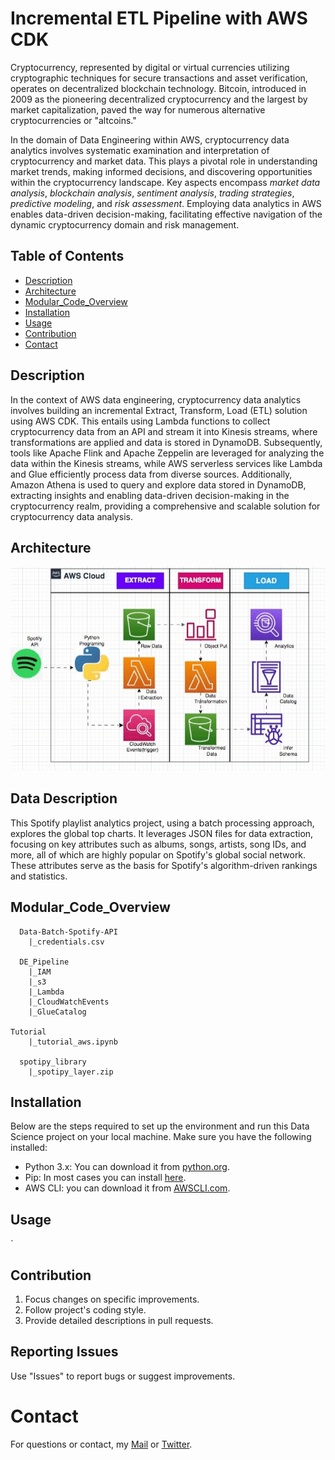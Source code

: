 # Incremental ETL Pipeline with AWS CDK
Cryptocurrency, represented by digital or virtual currencies utilizing cryptographic techniques for secure transactions and asset verification, operates on decentralized blockchain technology. Bitcoin, introduced in 2009 as the pioneering decentralized cryptocurrency and the largest by market capitalization, paved the way for numerous alternative cryptocurrencies or "altcoins."

In the domain of Data Engineering within AWS, cryptocurrency data analytics involves systematic examination and interpretation of cryptocurrency and market data. This plays a pivotal role in understanding market trends, making informed decisions, and discovering opportunities within the cryptocurrency landscape. Key aspects encompass *market data analysis*, *blockchain analysis*, *sentiment analysis*, *trading strategies*, *predictive modeling*, and *risk assessment*. Employing data analytics in AWS enables data-driven decision-making, facilitating effective navigation of the dynamic cryptocurrency domain and risk management.


## Table of Contents

- [Description](#description)
- [Architecture](#architecture)
- [Modular_Code_Overview](#modular_code_overview)
- [Installation](#installation)
- [Usage](#usage) 
- [Contribution](#contribution)
- [Contact](#contact)

## Description

In the context of AWS data engineering, cryptocurrency data analytics involves building an incremental Extract, Transform, Load (ETL) solution using AWS CDK. This entails using Lambda functions to collect cryptocurrency data from an API and stream it into Kinesis streams, where transformations are applied and data is stored in DynamoDB. Subsequently, tools like Apache Flink and Apache Zeppelin are leveraged for analyzing the data within the Kinesis streams, while AWS serverless services like Lambda and Glue efficiently process data from diverse sources. Additionally, Amazon Athena is used to query and explore data stored in DynamoDB, extracting insights and enabling data-driven decision-making in the cryptocurrency realm, providing a comprehensive and scalable solution for cryptocurrency data analysis.

## Architecture
<img src='https://github.com/diegovillatoromx/ETL-Pipeline-Spotify/blob/main/architecture_diagram_spotify.gif' alt="architecture_diagram_spotify">

## Data Description

This Spotify playlist analytics project, using a batch processing approach, explores the global top charts. It leverages JSON files for data extraction, focusing on key attributes such as albums, songs, artists, song IDs, and more, all of which are highly popular on Spotify's global social network. These attributes serve as the basis for Spotify's algorithm-driven rankings and statistics.

## Modular_Code_Overview

```
  Data-Batch-Spotify-API
    |_credentials.csv

  DE_Pipeline
    |_IAM
    |_s3
    |_Lambda
    |_CloudWatchEvents
    |_GlueCatalog

Tutorial
    |_tutorial_aws.ipynb

  spotipy_library
    |_spotipy_layer.zip
```
## Installation

Below are the steps required to set up the environment and run this Data Science project on your local machine. Make sure you have the following installed:
- Python 3.x: You can download it from [python.org](https://www.python.org/downloads/).
- Pip: In most cases you can install [here](https://pip.pypa.io/en/stable/installing/).
- AWS CLI: you can download it from [AWSCLI.com](https://docs.aws.amazon.com/cli/latest/userguide/getting-started-install.html).

## Usage
`

## Contribution
  1. Focus changes on specific improvements.
  2. Follow project's coding style.
  3. Provide detailed descriptions in pull requests.
## Reporting Issues
  Use "Issues" to report bugs or suggest improvements.
# Contact
For questions or contact, my [Mail](diegovillatormx@gmail.com) or [Twitter](https://twitter.com/diegovillatomx).
